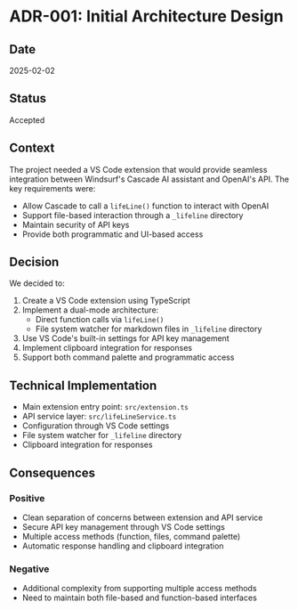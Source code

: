 # ADR-001: Initial Architecture Design

## Date
2025-02-02

## Status
Accepted

## Context
The project needed a VS Code extension that would provide seamless integration between Windsurf's Cascade AI assistant and OpenAI's API. The key requirements were:
- Allow Cascade to call a `lifeLine()` function to interact with OpenAI
- Support file-based interaction through a `_lifeline` directory
- Maintain security of API keys
- Provide both programmatic and UI-based access

## Decision
We decided to:
1. Create a VS Code extension using TypeScript
2. Implement a dual-mode architecture:
   - Direct function calls via `lifeLine()`
   - File system watcher for markdown files in `_lifeline` directory
3. Use VS Code's built-in settings for API key management
4. Implement clipboard integration for responses
5. Support both command palette and programmatic access

## Technical Implementation
- Main extension entry point: `src/extension.ts`
- API service layer: `src/lifeLineService.ts`
- Configuration through VS Code settings
- File system watcher for `_lifeline` directory
- Clipboard integration for responses

## Consequences
### Positive
- Clean separation of concerns between extension and API service
- Secure API key management through VS Code settings
- Multiple access methods (function, files, command palette)
- Automatic response handling and clipboard integration

### Negative
- Additional complexity from supporting multiple access methods
- Need to maintain both file-based and function-based interfaces
